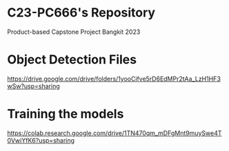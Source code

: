 # C23-PC666's Repository
Product-based Capstone Project Bangkit 2023

# Object Detection Files
https://drive.google.com/drive/folders/1yooCifve5rD6EdMPr2tAa_LzH1HF3wSw?usp=sharing

# Training the models
https://colab.research.google.com/drive/1TN470qm_mDFgMnt9muySwe4T0VwiYfK6?usp=sharing
